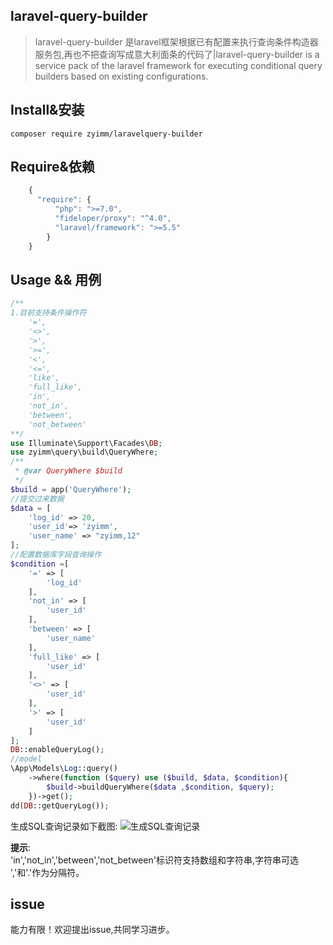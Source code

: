 ## laravel-query-builder

> laravel-query-builder 是laravel框架根据已有配置来执行查询条件构造器服务包,再也不把查询写成意大利面条的代码了|laravel-query-builder is a service pack of the laravel framework for executing conditional query builders based on existing configurations.

## Install&安装
```
composer require zyimm/laravelquery-builder

```

## Require&依赖
```javascript
    {
      "require": {
          "php": ">=7.0",
          "fideloper/proxy": "^4.0",
          "laravel/framework": ">=5.5"
        }  
    }   
```
## Usage && 用例
```php
/**
1.目前支持条件操作符
    '=',
    '<>',
    '>',
    '>=',
    '<',
    '<=',
    'like',
    'full_like',
    'in',
    'not_in',
    'between',
    'not_between'
**/
use Illuminate\Support\Facades\DB;
use zyimm\query\build\QueryWhere;
/**
 * @var QueryWhere $build
 */
$build = app('QueryWhere');
//提交过来数据
$data = [
    'log_id' => 20,
    'user_id'=> 'zyimm',
    'user_name' => "zyimm,12"
];
//配置数据库字段查询操作
$condition =[
    '=' => [
        'log_id'
    ],
    'not_in' => [
        'user_id'
    ],
    'between' => [
        'user_name'
    ],
    'full_like' => [
        'user_id'
    ],
    '<>' => [
        'user_id'
    ],
    '>' => [
        'user_id'
    ]
];
DB::enableQueryLog();
//model
\App\Models\Log::query()
    ->where(function ($query) use ($build, $data, $condition){
        $build->buildQueryWhere($data ,$condition, $query);
    })->get();
dd(DB::getQueryLog());
```
生成SQL查询记录如下截图:
![生成SQL查询记录](http://api.img.zyimm.com/media/20201012/bae11974ff1496f95b2eb9a8dabb7d22.jpg)

**提示**:  
'in','not_in','between','not_between'标识符支持数组和字符串,字符串可选 ','和'.'作为分隔符。

## issue

能力有限！欢迎提出issue,共同学习进步。
